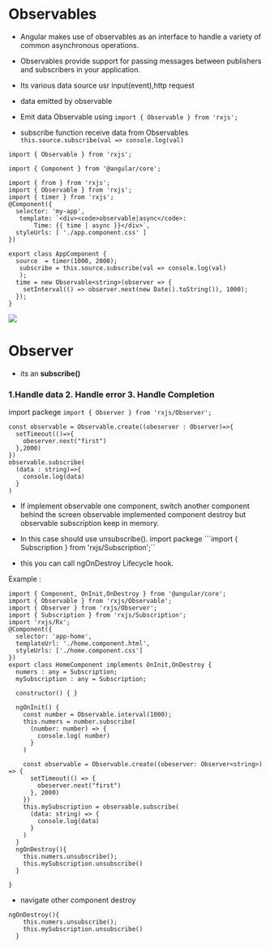 
# Observables
- Angular makes use of observables as an interface to handle a variety of common asynchronous operations.
- Observables provide support for passing messages between publishers and subscribers in your application. 

- Its various data source usr input(event),http request
- data emitted by observable
- Emit data Observable using ```import { Observable } from 'rxjs'; ```
- subscribe function receive data from Observables ```this.source.subscribe(val => console.log(val)```
```
import { Observable } from 'rxjs';
```
```
import { Component } from '@angular/core';

import { from } from 'rxjs';
import { Observable } from 'rxjs';
import { timer } from 'rxjs';
@Component({
  selector: 'my-app',
   template: `<div><code>observable|async</code>:
       Time: {{ time | async }}</div>`,
  styleUrls: [ './app.component.css' ]
})

export class AppComponent {
  source  = timer(1000, 2000);
   subscribe = this.source.subscribe(val => console.log(val)
   );
  time = new Observable<string>(observer => {
    setInterval(() => observer.next(new Date().toString()), 1000);
  });
}
```
![](https://miro.medium.com/max/798/1*59J_8TUx-fYbhMuiY9R2JA.jpeg)

# Observer 

 -  its an <strong>subscribe()</strong>
### 1.Handle data 2. Handle error 3. Handle Completion

import packege ```import { Observer } from 'rxjs/Observer';```

```
const observable = Observable.create((obeserver : Observer)=>{
  setTimeout(()=>{
    obeserver.next("first")
  },2000)
})
observable.subscribe(
  (data : string)=>{
    console.log(data)
  }
)
```

- If implement observable one component, switch another component behind the screen observable implemented component destroy but observable subscription keep in memory.

- In this case should use unsubscribe(). import packege ```import { Subscription } from 'rxjs/Subscription';``

- this you can call ngOnDestroy Lifecycle hook.

Example :
```
import { Component, OnInit,OnDestroy } from '@angular/core';
import { Observable } from 'rxjs/Observable';
import { Observer } from 'rxjs/Observer';
import { Subscription } from 'rxjs/Subscription';
import 'rxjs/Rx';
@Component({
  selector: 'app-home',
  templateUrl: './home.component.html',
  styleUrls: ['./home.component.css']
})
export class HomeComponent implements OnInit,OnDestroy {
  numers : any = Subscription;
  mySubscription : any = Subscription;

  constructor() { }

  ngOnInit() {
    const number = Observable.interval(1000);
    this.numers = number.subscribe(
      (number: number) => {
        console.log( number)
      }
    )

    const observable = Observable.create((obeserver: Observer<string>) => {
      setTimeout(() => {
        obeserver.next("first")
      }, 2000)
    })
    this.mySubscription = observable.subscribe(
      (data: string) => {
        console.log(data)
      }
    )
  }
  ngOnDestroy(){
    this.numers.unsubscribe();
    this.mySubscription.unsubscribe()
  }

}

```
- navigate other component destroy 

```
ngOnDestroy(){
    this.numers.unsubscribe();
    this.mySubscription.unsubscribe()
  }

 ```
 




